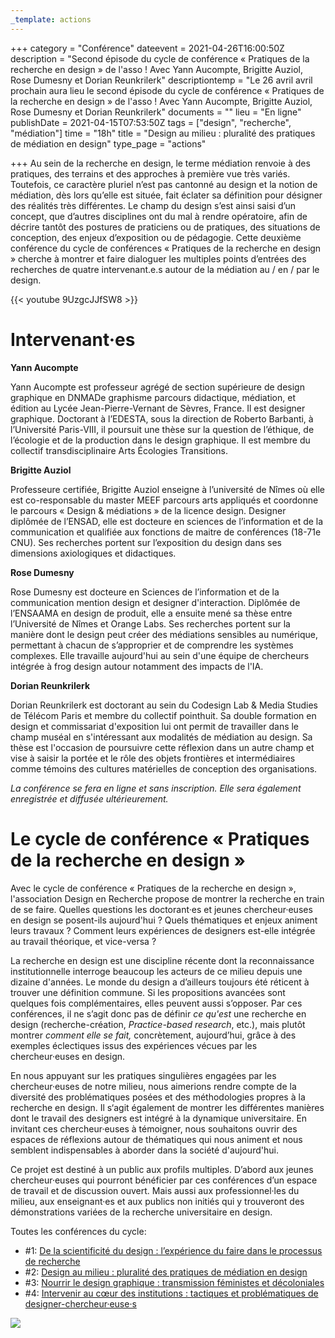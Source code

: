 ```yaml
---
_template: actions
---
```


+++
category = "Conférence"
dateevent = 2021-04-26T16:00:50Z
description = "Second épisode du cycle de conférence « Pratiques de la recherche en design » de l'asso ! Avec Yann Aucompte, Brigitte Auziol, Rose Dumesny et Dorian Reunkrilerk"
descriptiontemp = "Le 26 avril avril prochain aura lieu le second épisode du cycle de conférence « Pratiques de la recherche en design » de l'asso ! Avec Yann Aucompte, Brigitte Auziol, Rose Dumesny et Dorian Reunkrilerk"
documents = ""
lieu = "En ligne"
publishDate = 2021-04-15T07:53:50Z
tags = ["design", "recherche", "médiation"]
time = "18h"
title = "Design au milieu : pluralité des pratiques de médiation en design"
type_page = "actions"

+++
Au sein de la recherche en design, le terme médiation renvoie à des pratiques, des terrains et des approches à première vue très variés. Toutefois, ce caractère pluriel n’est pas cantonné au design et la notion de médiation, dès lors qu’elle est située, fait éclater sa définition pour désigner des réalités très différentes. Le champ du design s’est ainsi saisi d’un concept, que d’autres disciplines ont du mal à rendre opératoire, afin de décrire tantôt des postures de praticiens ou de pratiques, des situations de conception, des enjeux d’exposition ou de pédagogie. Cette deuxième conférence du cycle de conférences « Pratiques de la recherche en design » cherche à montrer et faire dialoguer les multiples points d’entrées des recherches de quatre intervenant.e.s autour de la médiation au / en / par le design.

{{< youtube 9UzgcJJfSW8 >}}

# Intervenant·es

**Yann Aucompte**

Yann Aucompte est professeur agrégé de section supérieure de design graphique en DNMADe graphisme parcours didactique, médiation, et édition au Lycée Jean-Pierre-Vernant de Sèvres, France. Il est designer graphique. Doctorant à l’EDESTA, sous la direction de Roberto Barbanti, à l’Université Paris-VIII, il poursuit une thèse sur la question de l’éthique, de l’écologie et de la production dans le design graphique. Il est membre du collectif transdisciplinaire Arts Écologies Transitions.

**Brigitte Auziol**

Professeure certifiée, Brigitte Auziol enseigne à l’université de Nîmes où elle est co-responsable du master MEEF parcours arts appliqués et coordonne le parcours « Design & médiations » de la licence design. Designer diplômée de l’ENSAD, elle est docteure en sciences de l’information et de la communication et qualifiée aux fonctions de maitre de conférences (18-71e CNU). Ses recherches portent sur l’exposition du design dans ses dimensions axiologiques et didactiques.

**Rose Dumesny**

Rose Dumesny est docteure en Sciences de l’information et de la communication mention design et designer d'interaction. Diplômée de l’ENSAAMA en design de produit, elle a ensuite mené sa thèse entre l’Université de Nîmes et Orange Labs. Ses recherches portent sur la manière dont le design peut créer des médiations sensibles au numérique, permettant à chacun de s’approprier et de comprendre les systèmes complexes. Elle travaille aujourd'hui au sein d'une équipe de chercheurs intégrée à frog design autour notamment des impacts de l'IA.

**Dorian Reunkrilerk**

Dorian Reunkrilerk est doctorant au sein du Codesign Lab & Media Studies de Télécom Paris et membre du collectif pointhuit. Sa double formation en design et commissariat d'exposition lui ont permit de travailler dans le champ muséal en s'intéressant aux modalités de médiation au design. Sa thèse est l'occasion de poursuivre cette réflexion dans un autre champ et vise à saisir la portée et le rôle des objets frontières et intermédiaires comme témoins des cultures matérielles de conception des organisations.

_La conférence se fera en ligne et sans inscription. Elle sera également enregistrée et diffusée ultérieurement._

# Le cycle de conférence « Pratiques de la recherche en design »

Avec le cycle de conférence « Pratiques de la recherche en design », l'association Design en Recherche propose de montrer la recherche en train de se faire. Quelles questions les doctorant·es et jeunes chercheur·euses en design se posent-ils aujourd'hui ? Quels thématiques et enjeux animent leurs travaux ? Comment leurs expériences de designers est-elle intégrée au travail théorique, et vice-versa ?

La recherche en design est une discipline récente dont la reconnaissance institutionnelle interroge beaucoup les acteurs de ce milieu depuis une dizaine d'années. Le monde du design a d’ailleurs toujours été réticent à trouver une définition commune. Si les propositions avancées sont quelques fois complémentaires, elles peuvent aussi s’opposer. Par ces conférences, il ne s’agit donc pas de définir _ce qu'est_ une recherche en design (recherche-création, _Practice-based research_, etc.), mais plutôt montrer _comment elle se fait,_ concrètement, aujourd’hui, grâce à des exemples éclectiques issus des expériences vécues par les chercheur·euses en design.

En nous appuyant sur les pratiques singulières engagées par les chercheur·euses de notre milieu, nous aimerions rendre compte de la diversité des problématiques posées et des méthodologies propres à la recherche en design. Il s‘agit également de montrer les différentes manières dont le travail des designers est intégré à la dynamique universitaire. En invitant ces chercheur·euses à témoigner, nous souhaitons ouvrir des espaces de réflexions autour de thématiques qui nous animent et nous semblent indispensables à aborder dans la société d'aujourd'hui.

Ce projet est destiné à un public aux profils multiples. D’abord aux jeunes chercheur·euses qui pourront bénéficier par ces conférences d’un espace de travail et de discussion ouvert. Mais aussi aux professionnel·les du milieu, aux enseignant·es et aux publics non initiés qui y trouveront des démonstrations variées de la recherche universitaire en design.

Toutes les conférences du cycle:

* #1: [De la scientificité du design : l’expérience du faire dans le processus de recherche](https://designenrecherche.org/actions/de-la-scientificite-du-design-l-experience-du-faire-dans-le-processus-de-recherche/)
* #2: [Design au milieu : pluralité des pratiques de médiation en design](https://designenrecherche.org/actions/design-au-milieu-pluralite-des-pratiques-de-mediation-en-design/)
* #3: [Nourrir le design graphique : transmission féministes et décoloniales](https://designenrecherche.org/actions/nourrir-le-design-graphique-transmission-feministes-et-decoloniales/)
* #4: [Intervenir au cœur des institutions : tactiques et problématiques de designer-chercheur·euse·s](https://designenrecherche.org/actions/intervenir-au-coeur-des-institutions-tactiques-et-problematiques-de-designer-chercheur-euse-s/)

![](/images/pratique-de-la-recherche-en-design.jpg)
